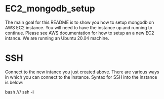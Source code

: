 # EC2_mongodb_setup
The main goal for this README is to show you how to setup mongodb on AWS EC2 instance. You will need to have the instance up and running to continue. Please see AWS documentation for how to setup an a new EC2 intance. We are running an Ubuntu 20.04 machine.

# SSH
Connect to the new intance you just created above. There are various ways in which you can connect to the instance. Syntax for SSH into the instance is below:
 
 bash
 ///
 ssh -i <your-key-here>
